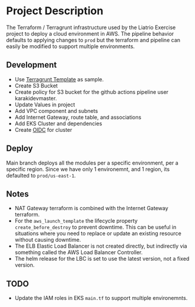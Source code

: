 # Project Description

The Terraform / Terragrunt infrastructure used by the Liatrio Exercise project to deploy a cloud environment in AWS. The pipeline behavior defaults to applying changes to `prod` but the terraform and pipeline can easily be modified to support multiple environments. 

## Development 

- Use [Terragrunt Template](https://github.com/gruntwork-io/terragrunt-infrastructure-live-example) as sample. 
- Create S3 Bucket
- Create policy for S3 bucket for the github actions pipeline user karakidevmaster.
- Update Values in project
- Add VPC component and subnets
- Add Internet Gateway, route table, and associations
- Add EKS Cluster and dependencies
- Create [OIDC](https://docs.aws.amazon.com/eks/latest/userguide/enable-iam-roles-for-service-accounts.html) for cluster
## Deploy

Main branch deploys all the modules per a specific environment, per a specific region. Since we have only 1 environemnt, and 1 region, its defaulted to `prod/us-east-1`. 

## Notes
- NAT Gateway terraform is combined with the Internet Gateway terraform.
- For the `aws_launch_template` the lifecycle property `create_before_destroy` to prevent downtime. This can be useful in situations where you need to replace or update an existing resource without causing downtime.
- The ELB Elastic Load Balancer is not created directly, but indirectly via something called the AWS Load Balancer Controller. 
- The helm release for the LBC is set to use the latest version, not a fixed version. 
## TODO
- Update the IAM roles in EKS `main.tf` to support multiple environemnts. 